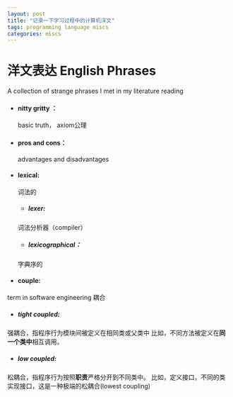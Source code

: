 ```yaml
---
layout: post
title: "记录一下学习过程中的计算机洋文"
tags: programming language miscs
categories: miscs
---
```

# 洋文表达 English Phrases

A collection of strange phrases I met in my literature reading

- #### nitty gritty ：
  basic truth， axiom公理
- #### pros and cons：
  advantages and disadvantages
- #### lexical:
  词法的
  - ##### lexer:
  词法分析器（compiler）
  - ##### lexicographical：
  字典序的

- #### couple:
term in software engineering 耦合
  - ##### tight coupled:
  强耦合，指程序行为模块间被定义在相同类或父类中
  比如，不同方法被定义在**同一个类中**相互调用。
  - ##### low coupled:
  松耦合，指程序行为按照**职责**严格分开到不同类中。
  比如，定义接口，不同的类实现接口，这是一种极端的松耦合(lowest coupling)
